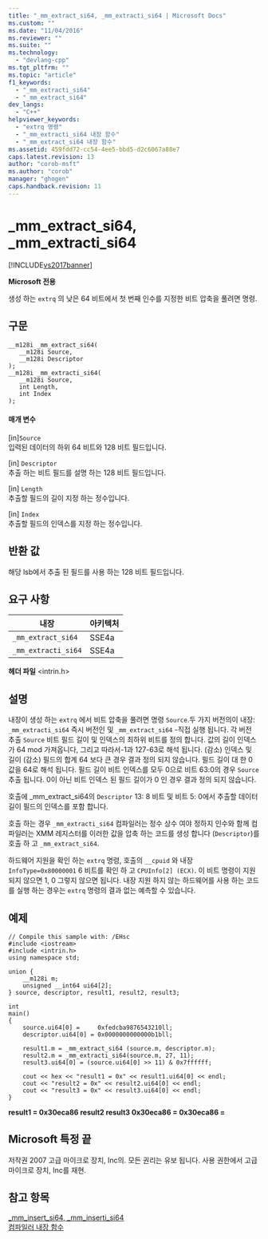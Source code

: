 ```yaml
---
title: "_mm_extract_si64, _mm_extracti_si64 | Microsoft Docs"
ms.custom: ""
ms.date: "11/04/2016"
ms.reviewer: ""
ms.suite: ""
ms.technology: 
  - "devlang-cpp"
ms.tgt_pltfrm: ""
ms.topic: "article"
f1_keywords: 
  - "_mm_extracti_si64"
  - "_mm_extract_si64"
dev_langs: 
  - "C++"
helpviewer_keywords: 
  - "extrq 명령"
  - "_mm_extracti_si64 내장 함수"
  - "_mm_extract_si64 내장 함수"
ms.assetid: 459fdd72-cc54-4ee5-bbd5-d2c6067a88e7
caps.latest.revision: 13
author: "corob-msft"
ms.author: "corob"
manager: "ghogen"
caps.handback.revision: 11
---
```

# _mm_extract_si64, _mm_extracti_si64
[!INCLUDE[vs2017banner](../assembler/inline/includes/vs2017banner.md)]

**Microsoft 전용**  
  
 생성 하는 `extrq` 의 낮은 64 비트에서 첫 번째 인수를 지정한 비트 압축을 풀려면 명령.  
  
## 구문  
  
```  
__m128i _mm_extract_si64(  
   __m128i Source,  
   __m128i Descriptor  
);  
__m128i _mm_extracti_si64(  
   __m128i Source,  
   int Length,  
   int Index  
);  
```  
  
#### 매개 변수  
 \[in\]`Source`  
 입력된 데이터의 하위 64 비트와 128 비트 필드입니다.  
  
 \[in\] `Descriptor`  
 추출 하는 비트 필드를 설명 하는 128 비트 필드입니다.  
  
 \[in\] `Length`  
 추출할 필드의 길이 지정 하는 정수입니다.  
  
 \[in\] `Index`  
 추출할 필드의 인덱스를 지정 하는 정수입니다.  
  
## 반환 값  
 해당 lsb에서 추출 된 필드를 사용 하는 128 비트 필드입니다.  
  
## 요구 사항  
  
|내장|아키텍처|  
|--------|----------|  
|`_mm_extract_si64`|SSE4a|  
|`_mm_extracti_si64`|SSE4a|  
  
 **헤더 파일** \<intrin.h\>  
  
## 설명  
 내장이 생성 하는 `extrq` 에서 비트 압축을 풀려면 명령 `Source`.두 가지 버전의이 내장: `_mm_extracti_si64` 즉시 버전인 및 `_mm_extract_si64` \-직접 실행 됩니다.  각 버전 추출 `Source` 비트 필드 길이 및 인덱스의 최하위 비트를 정의 합니다.  값의 길이 인덱스가 64 mod 가져옵니다, 그리고 따라서\-1과 127\-63로 해석 됩니다.  \(감소\) 인덱스 및 길이 \(감소\) 필드의 합계 64 보다 큰 경우 결과 정의 되지 않습니다.  필드 길이 대 한 0 값을 64로 해석 됩니다.  필드 길이 비트 인덱스를 모두 0으로 비트 63:0의 경우 `Source` 추출 됩니다.  0이 아닌 비트 인덱스 된 필드 길이가 0 인 경우 결과 정의 되지 않습니다.  
  
 호출에 \_mm\_extract\_si64의 `Descriptor` 13: 8 비트 및 비트 5: 0에서 추출할 데이터 길이 필드의 인덱스를 포함 합니다.  
  
 호출 하는 경우 `_mm_extracti_si64` 컴파일러는 정수 상수 여야 정하지 인수와 함께 컴파일러는 XMM 레지스터를 이러한 값을 압축 하는 코드를 생성 합니다 \(`Descriptor`\)를 호출 하 고 `_mm_extract_si64`.  
  
 하드웨어 지원을 확인 하는 `extrq` 명령, 호출의 `__cpuid` 와 내장 `InfoType=0x80000001` 6 비트를 확인 하 고 `CPUInfo[2] (ECX)`.  이 비트 명령이 지원 되지 않으면 1, 0 그렇지 않으면 됩니다.  내장 지원 하지 않는 하드웨어를 사용 하는 코드를 실행 하는 경우는 `extrq` 명령의 결과 없는 예측할 수 있습니다.  
  
## 예제  
  
```  
// Compile this sample with: /EHsc  
#include <iostream>  
#include <intrin.h>  
using namespace std;  
  
union {  
    __m128i m;  
    unsigned __int64 ui64[2];  
} source, descriptor, result1, result2, result3;  
  
int  
main()  
{  
    source.ui64[0] =     0xfedcba9876543210ll;  
    descriptor.ui64[0] = 0x0000000000000b1bll;  
  
    result1.m = _mm_extract_si64 (source.m, descriptor.m);  
    result2.m = _mm_extracti_si64(source.m, 27, 11);  
    result3.ui64[0] = (source.ui64[0] >> 11) & 0x7ffffff;  
  
    cout << hex << "result1 = 0x" << result1.ui64[0] << endl;  
    cout << "result2 = 0x" << result2.ui64[0] << endl;  
    cout << "result3 = 0x" << result3.ui64[0] << endl;  
}  
```  
  
  **result1 \= 0x30eca86 result2 result3 0x30eca86 \= 0x30eca86 \=**   
## Microsoft 특정 끝  
 저작권 2007 고급 마이크로 장치, Inc의. 모든 권리는 유보 됩니다.  사용 권한에서 고급 마이크로 장치, Inc를 재현.  
  
## 참고 항목  
 [\_mm\_insert\_si64, \_mm\_inserti\_si64](../intrinsics/mm-insert-si64-mm-inserti-si64.md)   
 [컴파일러 내장 함수](../intrinsics/compiler-intrinsics.md)